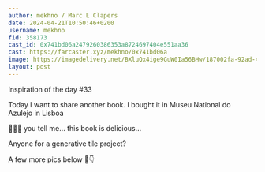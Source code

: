 ```yaml
---
author: mekhno / Marc L Clapers
date: 2024-04-21T10:50:46+0200
username: mekhno
fid: 358173
cast_id: 0x741bd06a2479260386353a8724697404e551aa36
cast: https://farcaster.xyz/mekhno/0x741bd06a
image: https://imagedelivery.net/BXluQx4ige9GuW0Ia56BHw/187002fa-92ad-47dc-7b4e-b9cdd2547500/original
layout: post
---
```


Inspiration of the day #33

Today I want to share another book. I bought it in Museu National do Azulejo in Lisboa

🤤🤤🤤 you tell me… this book is delicious…

Anyone for a generative tile project?

A few more pics below 🧵👇

<img src='https://imagedelivery.net/BXluQx4ige9GuW0Ia56BHw/187002fa-92ad-47dc-7b4e-b9cdd2547500/original' alt='' referrerpolicy='no-referrer'/>
<img src='https://imagedelivery.net/BXluQx4ige9GuW0Ia56BHw/8cfcc021-27c6-473e-2514-0a3ba3e99400/original' alt='' referrerpolicy='no-referrer'/>
